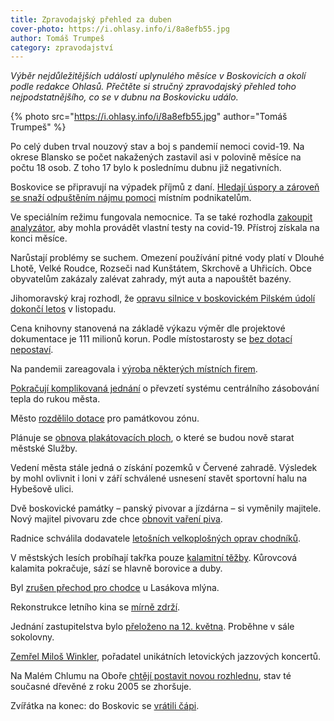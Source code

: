 ```yaml
---
title: Zpravodajský přehled za duben
cover-photo: https://i.ohlasy.info/i/8a8efb55.jpg
author: Tomáš Trumpeš
category: zpravodajství
---
```


*Výběr nejdůležitějších událostí uplynulého měsíce v Boskovicích a okolí podle redakce Ohlasů. Přečtěte si stručný zpravodajský přehled toho nejpodstatnějšího, co se v dubnu na Boskovicku událo.*

{% photo src="https://i.ohlasy.info/i/8a8efb55.jpg" author="Tomáš Trumpeš" %}

Po celý duben trval nouzový stav a boj s pandemií nemoci covid-19. Na okrese Blansko se počet nakažených zastavil asi v polovině měsíce na počtu 18 osob. Z toho 17 bylo k poslednímu dubnu již negativních.

Boskovice se připravují na výpadek příjmů z daní. [Hledají úspory a zároveň se snaží odpuštěním nájmu pomoci](https://ohlasy.info/clanky/2020/04/skrty.html) místním podnikatelům.

Ve speciálním režimu fungovala nemocnice. Ta se také rozhodla [zakoupit analyzátor](https://ohlasy.info/clanky/2020/04/nemocnice.html), aby mohla provádět vlastní testy na covid-19. Přístroj získala na konci měsíce.

Narůstají problémy se suchem. Omezení používání pitné vody platí v Dlouhé Lhotě, Velké Roudce, Rozseči nad Kunštátem, Skrchově a Uhřicích. Obce obyvatelům zakázaly zalévat zahrady, mýt auta a napouštět bazény.

Jihomoravský kraj rozhodl, že [opravu silnice v boskovickém Pilském údolí dokončí letos](https://blanensky.denik.cz/zpravy_region/pilske-udoli-silnice-autobus-zaliv-boskovice.html) v listopadu.

Cena knihovny stanovená na základě výkazu výměr dle projektové dokumentace je 111 milionů korun. Podle místostarosty se [bez dotací nepostaví](https://ohlasy.info/clanky/2020/04/z-radnice-2.html).

Na pandemii zareagovala i [výroba některých místních firem](https://ohlasy.info/clanky/2020/04/firmy-korona.html).

[Pokračují komplikovaná jednání](https://ohlasy.info/clanky/2020/04/z-radnice-2.html) o převzetí systému centrálního zásobování tepla do rukou města.

Město [rozdělilo dotace](https://ohlasy.info/clanky/2020/04/z-radnice.html) pro památkovou zónu.

Plánuje se [obnova plakátovacích ploch](https://ohlasy.info/clanky/2020/04/z-radnice.html), o které se budou nově starat městské Služby.

Vedení města stále jedná o získání pozemků v Červené zahradě. Výsledek by mohl ovlivnit i loni v září schválené usnesení stavět sportovní halu na Hybešově ulici.

Dvě boskovické památky – panský pivovar a jízdárna – si vyměnily majitele. Nový majitel pivovaru zde chce [obnovit vaření piva](https://ohlasy.info/clanky/2020/04/pivovar-bude.html).

Radnice schválila dodavatele [letošních velkoplošných oprav chodníků](https://ohlasy.info/clanky/2020/04/z-radnice-2.html).

V městských lesích probíhají takřka pouze [kalamitní těžby](https://ohlasy.info/clanky/2020/04/z-radnice-2.html). Kůrovcová kalamita pokračuje, sází se hlavně borovice a duby. 

Byl [zrušen přechod pro chodce](https://ohlasy.info/clanky/2020/04/z-radnice-2.html) u Lasákova mlýna.

Rekonstrukce letního kina se [mírně zdrží](https://ohlasy.info/clanky/2020/04/z-radnice-2.html).

Jednání zastupitelstva bylo [přeloženo na 12. května](https://ohlasy.info/clanky/2020/04/z-radnice-2.html). Proběhne v sále sokolovny.

[Zemřel Miloš Winkler](https://ohlasy.info/clanky/2020/04/vzpominka-winkler.html), pořadatel unikátních letovických jazzových koncertů.

Na Malém Chlumu na Oboře [chtějí postavit novou rozhlednu](http://www.regionpress.cz/Nahradi-Maly-Chlum-nova-rozhledna-id-22659.aspx), stav té současné dřevěné z roku 2005 se zhoršuje.

Zvířátka na konec: do Boskovic se [vrátili čápi](https://boskovice.cz/navrat-capu-do-boskovic/d-39055).
